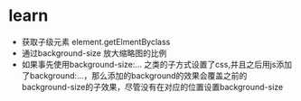 # learn
* 获取子级元素 element.getElmentByclass
* 通过background-size 放大缩略图的比例
* 如果事先使用background-size:... 之类的子方式设置了css,并且之后用js添加了background:...，那么添加的background的效果会覆盖之前的background-size的子效果，尽管没有在对应的位置设置background-size